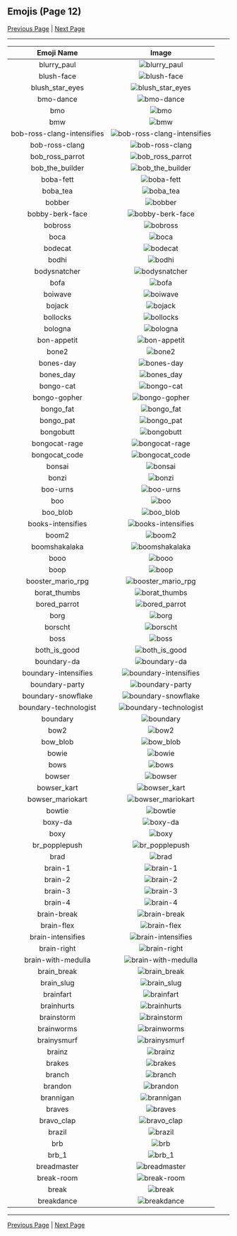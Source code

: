 
## Emojis (Page 12)

[Previous Page](/docs/hc/page-b-0011.md)
  | [Next Page](/docs/hc/page-b-0013.md)

<hr />

|Emoji Name|Image|
| :-: | :-: |
|blurry_paul| ![blurry_paul](/emojis/hc/blurry_paul.png)|
|blush-face| ![blush-face](/emojis/hc/blush-face.gif)|
|blush_star_eyes| ![blush_star_eyes](/emojis/hc/blush_star_eyes.png)|
|bmo-dance| ![bmo-dance](/emojis/hc/bmo-dance.gif)|
|bmo| ![bmo](/emojis/hc/bmo.gif)|
|bmw| ![bmw](/emojis/hc/bmw.png)|
|bob-ross-clang-intensifies| ![bob-ross-clang-intensifies](/emojis/hc/bob-ross-clang-intensifies.gif)|
|bob-ross-clang| ![bob-ross-clang](/emojis/hc/bob-ross-clang.png)|
|bob_ross_parrot| ![bob_ross_parrot](/emojis/hc/bob_ross_parrot.gif)|
|bob_the_builder| ![bob_the_builder](/emojis/hc/bob_the_builder.png)|
|boba-fett| ![boba-fett](/emojis/hc/boba-fett.gif)|
|boba_tea| ![boba_tea](/emojis/hc/boba_tea.png)|
|bobber| ![bobber](/emojis/hc/bobber.jpg)|
|bobby-berk-face| ![bobby-berk-face](/emojis/hc/bobby-berk-face.png)|
|bobross| ![bobross](/emojis/hc/bobross.png)|
|boca| ![boca](/emojis/hc/boca.jpg)|
|bodecat| ![bodecat](/emojis/hc/bodecat.png)|
|bodhi| ![bodhi](/emojis/hc/bodhi.jpg)|
|bodysnatcher| ![bodysnatcher](/emojis/hc/bodysnatcher.jpg)|
|bofa| ![bofa](/emojis/hc/bofa.png)|
|boiwave| ![boiwave](/emojis/hc/boiwave.png)|
|bojack| ![bojack](/emojis/hc/bojack.png)|
|bollocks| ![bollocks](/emojis/hc/bollocks.png)|
|bologna| ![bologna](/emojis/hc/bologna.png)|
|bon-appetit| ![bon-appetit](/emojis/hc/bon-appetit.jpg)|
|bone2| ![bone2](/emojis/hc/bone2.png)|
|bones-day| ![bones-day](/emojis/hc/bones-day.png)|
|bones_day| ![bones_day](/emojis/hc/bones_day.png)|
|bongo-cat| ![bongo-cat](/emojis/hc/bongo-cat.gif)|
|bongo-gopher| ![bongo-gopher](/emojis/hc/bongo-gopher.gif)|
|bongo_fat| ![bongo_fat](/emojis/hc/bongo_fat.gif)|
|bongo_pat| ![bongo_pat](/emojis/hc/bongo_pat.gif)|
|bongobutt| ![bongobutt](/emojis/hc/bongobutt.gif)|
|bongocat-rage| ![bongocat-rage](/emojis/hc/bongocat-rage.gif)|
|bongocat_code| ![bongocat_code](/emojis/hc/bongocat_code.gif)|
|bonsai| ![bonsai](/emojis/hc/bonsai.png)|
|bonzi| ![bonzi](/emojis/hc/bonzi.png)|
|boo-urns| ![boo-urns](/emojis/hc/boo-urns.jpg)|
|boo| ![boo](/emojis/hc/boo.gif)|
|boo_blob| ![boo_blob](/emojis/hc/boo_blob.png)|
|books-intensifies| ![books-intensifies](/emojis/hc/books-intensifies.gif)|
|boom2| ![boom2](/emojis/hc/boom2.gif)|
|boomshakalaka| ![boomshakalaka](/emojis/hc/boomshakalaka.png)|
|booo| ![booo](/emojis/hc/booo.gif)|
|boop| ![boop](/emojis/hc/boop.gif)|
|booster_mario_rpg| ![booster_mario_rpg](/emojis/hc/booster_mario_rpg.gif)|
|borat_thumbs| ![borat_thumbs](/emojis/hc/borat_thumbs.gif)|
|bored_parrot| ![bored_parrot](/emojis/hc/bored_parrot.gif)|
|borg| ![borg](/emojis/hc/borg.png)|
|borscht| ![borscht](/emojis/hc/borscht.gif)|
|boss| ![boss](/emojis/hc/boss.png)|
|both_is_good| ![both_is_good](/emojis/hc/both_is_good.jpg)|
|boundary-da| ![boundary-da](/emojis/hc/boundary-da.png)|
|boundary-intensifies| ![boundary-intensifies](/emojis/hc/boundary-intensifies.gif)|
|boundary-party| ![boundary-party](/emojis/hc/boundary-party.gif)|
|boundary-snowflake| ![boundary-snowflake](/emojis/hc/boundary-snowflake.png)|
|boundary-technologist| ![boundary-technologist](/emojis/hc/boundary-technologist.png)|
|boundary| ![boundary](/emojis/hc/boundary.png)|
|bow2| ![bow2](/emojis/hc/bow2.gif)|
|bow_blob| ![bow_blob](/emojis/hc/bow_blob.png)|
|bowie| ![bowie](/emojis/hc/bowie.jpg)|
|bows| ![bows](/emojis/hc/bows.png)|
|bowser| ![bowser](/emojis/hc/bowser.jpg)|
|bowser_kart| ![bowser_kart](/emojis/hc/bowser_kart.gif)|
|bowser_mariokart| ![bowser_mariokart](/emojis/hc/bowser_mariokart.gif)|
|bowtie| ![bowtie](/emojis/hc/bowtie.png)|
|boxy-da| ![boxy-da](/emojis/hc/boxy-da.png)|
|boxy| ![boxy](/emojis/hc/boxy.png)|
|br_popplepush| ![br_popplepush](/emojis/hc/br_popplepush.png)|
|brad| ![brad](/emojis/hc/brad.png)|
|brain-1| ![brain-1](/emojis/hc/brain-1.png)|
|brain-2| ![brain-2](/emojis/hc/brain-2.png)|
|brain-3| ![brain-3](/emojis/hc/brain-3.png)|
|brain-4| ![brain-4](/emojis/hc/brain-4.png)|
|brain-break| ![brain-break](/emojis/hc/brain-break.png)|
|brain-flex| ![brain-flex](/emojis/hc/brain-flex.png)|
|brain-intensifies| ![brain-intensifies](/emojis/hc/brain-intensifies.gif)|
|brain-right| ![brain-right](/emojis/hc/brain-right.png)|
|brain-with-medulla| ![brain-with-medulla](/emojis/hc/brain-with-medulla.png)|
|brain_break| ![brain_break](/emojis/hc/brain_break.png)|
|brain_slug| ![brain_slug](/emojis/hc/brain_slug.jpg)|
|brainfart| ![brainfart](/emojis/hc/brainfart.gif)|
|brainhurts| ![brainhurts](/emojis/hc/brainhurts.jpg)|
|brainstorm| ![brainstorm](/emojis/hc/brainstorm.png)|
|brainworms| ![brainworms](/emojis/hc/brainworms.gif)|
|brainysmurf| ![brainysmurf](/emojis/hc/brainysmurf.png)|
|brainz| ![brainz](/emojis/hc/brainz.jpg)|
|brakes| ![brakes](/emojis/hc/brakes.png)|
|branch| ![branch](/emojis/hc/branch.png)|
|brandon| ![brandon](/emojis/hc/brandon.png)|
|brannigan| ![brannigan](/emojis/hc/brannigan.png)|
|braves| ![braves](/emojis/hc/braves.gif)|
|bravo_clap| ![bravo_clap](/emojis/hc/bravo_clap.png)|
|brazil| ![brazil](/emojis/hc/brazil.png)|
|brb| ![brb](/emojis/hc/brb.gif)|
|brb_1| ![brb_1](/emojis/hc/brb_1.png)|
|breadmaster| ![breadmaster](/emojis/hc/breadmaster.png)|
|break-room| ![break-room](/emojis/hc/break-room.jpg)|
|break| ![break](/emojis/hc/break.png)|
|breakdance| ![breakdance](/emojis/hc/breakdance.gif)|

<hr/>

[Previous Page](/docs/hc/page-b-0011.md)
  | [Next Page](/docs/hc/page-b-0013.md)